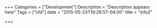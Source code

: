 +++
Categories = ["Development"]
Description = "Description appears here"
Tags = ["cfd"]
date = "2015-05-23T19:26:57-04:00"
title = "info2"

+++

